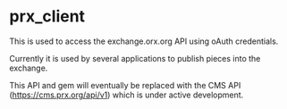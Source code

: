 # prx_client

This is used to access the exchange.orx.org API using oAuth credentials.

Currently it is used by several applications to publish pieces into the exchange.

This API and gem will eventually be replaced with the CMS API (https://cms.prx.org/api/v1) which is under active development.
